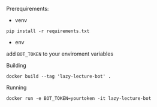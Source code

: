 Prerequirements:

- venv

```
pip install -r requirements.txt
```
- env

add `BOT_TOKEN` to your enviroment variables


Building

```
docker build --tag 'lazy-lecture-bot' .
```

Running
```
docker run -e BOT_TOKEN=yourtoken -it lazy-lecture-bot
```

